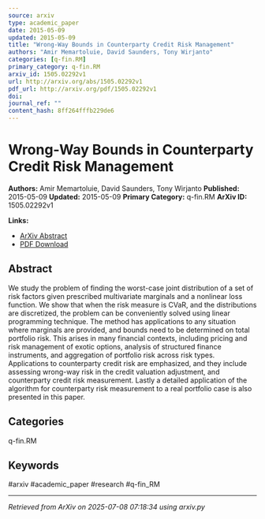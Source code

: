 ```yaml
---
source: arxiv
type: academic_paper
date: 2015-05-09
updated: 2015-05-09
title: "Wrong-Way Bounds in Counterparty Credit Risk Management"
authors: "Amir Memartoluie, David Saunders, Tony Wirjanto"
categories: [q-fin.RM]
primary_category: q-fin.RM
arxiv_id: 1505.02292v1
url: http://arxiv.org/abs/1505.02292v1
pdf_url: http://arxiv.org/pdf/1505.02292v1
doi:
journal_ref: ""
content_hash: 8ff264fffb229de6
---
```


# Wrong-Way Bounds in Counterparty Credit Risk Management

**Authors:** Amir Memartoluie, David Saunders, Tony Wirjanto
**Published:** 2015-05-09
**Updated:** 2015-05-09
**Primary Category:** q-fin.RM
**ArXiv ID:** 1505.02292v1

**Links:**
- [ArXiv Abstract](http://arxiv.org/abs/1505.02292v1)
- [PDF Download](http://arxiv.org/pdf/1505.02292v1)


## Abstract

We study the problem of finding the worst-case joint distribution of a set of
risk factors given prescribed multivariate marginals and a nonlinear loss
function. We show that when the risk measure is CVaR, and the distributions are
discretized, the problem can be conveniently solved using linear programming
technique. The method has applications to any situation where marginals are
provided, and bounds need to be determined on total portfolio risk. This arises
in many financial contexts, including pricing and risk management of exotic
options, analysis of structured finance instruments, and aggregation of
portfolio risk across risk types. Applications to counterparty credit risk are
emphasized, and they include assessing wrong-way risk in the credit valuation
adjustment, and counterparty credit risk measurement. Lastly a detailed
application of the algorithm for counterparty risk measurement to a real
portfolio case is also presented in this paper.

## Categories

q-fin.RM





## Keywords

#arxiv #academic_paper #research #q-fin_RM

---
*Retrieved from ArXiv on 2025-07-08 07:18:34 using arxiv.py*
